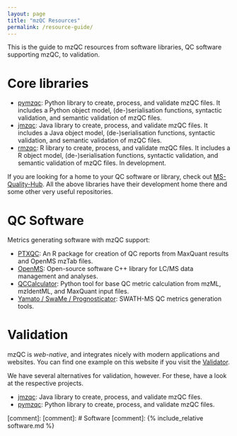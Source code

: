 ```yaml
---
layout: page
title: "mzQC Resources"
permalink: /resource-guide/
---
```


This is the guide to mzQC resources from software libraries, QC software supporting mzQC, to validation. 


# Core libraries
- [pymzqc](https://github.com/MS-Quality-Hub/pymzqc): Python library to create, process, and validate mzQC files.
It includes a Python object model, (de-)serialisation functions, syntactic validation, and semantic validation of mzQC files.
- [jmzqc](https://github.com/MS-Quality-Hub/jmzqc): Java library to create, process, and validate mzQC files.
It includes a Java object model, (de-)serialisation functions, syntactic validation, and semantic validation of mzQC files.
- [rmzqc](https://github.com/MS-Quality-Hub/rmzqc): R library to create, process, and validate mzQC files.
It includes a R object model, (de-)serialisation functions, syntactic validation, and semantic validation of mzQC files. In development.

If you are looking for a home to your QC software or library, check out [MS-Quality-Hub](https://github.com/MS-Quality-Hub). All the above libraries have their development home there and some other very useful repositories.

# QC Software
Metrics generating software with mzQC support:
- [PTXQC](https://github.com/cbielow/PTXQC): An R package for creation of QC reports from MaxQuant results and OpenMS mzTab files.
- [OpenMS](https://github.com/OpenMS/OpenMS): Open-source software C++ library for LC/MS data management and analyses.
- [QCCalculator](https://github.com/bigbio/qccalculator): Python tool for base QC metric calculation from mzML, mzIdentML, and MaxQuant input files.
- [Yamato / SwaMe / Prognosticator](https://github.com/PaulBrack/Yamato): SWATH-MS QC metrics generation tools.

# Validation
mzQC is *web-native*, and integrates nicely with modern applications and websites. You can find one example on this website if you visit the [Validator](../validator).

We have several alternatives for validation, however. For these, have a look at the respective projects.

- [jmzqc](https://github.com/MS-Quality-Hub/jmzqc): Java library to create, process, and validate mzQC files.
- [pymzqc](https://github.com/MS-Quality-Hub/pymzqc): Python library to create, process, and validate mzQC files.

[comment]: [comment]: # Software
[comment]: {% include_relative software.md %}
